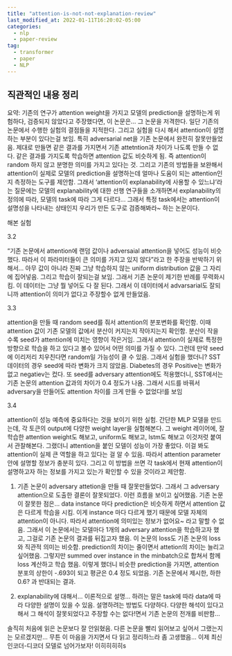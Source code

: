```yaml
---
title: "attention-is-not-not-explanation-review"
last_modified_at: 2022-01-11T16:20:02-05:00
categories:
  - nlp
  - paper-review
tag:
  - transformer
  - paper
  - NLP
---
```

## 직관적인 내용 정리
요약: 기존의 연구가 attention weight을 가지고 모델의 prediction을 설명하는게 위험하다, 검증되지 않았다고 주장했다면, 이 논문은... 그 논문을 저격한다. 일단 기존의 논문에서 수행한 실험의 결점들을 지적한다. 그리고 실험을 다시 해서 attention이 설명하는 부분이 있다는걸 보임. 특히 adversarial net을 기존 논문에서 완전히 잘못만들었음. 제대로 만들면 같은 결과를 가지면서 기존 attetntion과 차이가 나도록 만들 수 없다. 같은 결과를 가지도록 학습하면 attention 값도 비슷하게 됨. 즉 attention이 random 하지 않고 분명한 의미를 가지고 있다는 것. 그리고 기존의 방법들을 보완해서 attention이 실제로 모델의 prediction을 설명하는데 얼마나 도움이 되는 attention인지 측정하는 도구를 제안함. 그래서 ‘attention이 explanability에 사용할 수 있느냐’라는 질문에는 모델의 explanability에 대한 선행 연구들을 소개하면서 explanability의 정의에 따라, 모델의 task에 따라 그게 다르다... 그래서 특정 task에서는 attention이 설명성을 나타내는 상태인지 우리가 만든 도구로 검증해봐라~ 하는 논문이다. 

해본 실험

3.2

“기존 논문에서 attention에 랜덤 값이나 adversaial attention을 넣어도 성능이 비슷했다. 따라서 이 파라미터들이 큰 의미를 가지고 있지 않다”라고 한 주장을 반박하기 위해서... 아무 값이 아니라 진짜 그냥 학습하지 않는 uniform distribution 값을 그 자리에 집어넣음. 그리고 학습이 잘되는걸 보임. 그래서 기존 논문이 제기한 반례를 무력화시킴. 이 데이터는 그냥 뭘 넣어도 다 잘 된다. 그래서 이 데이터에서 advarsarial도 잘되니까 attention이 의미가 없다고 주장할수 없게 만들었음.

3.3

attention을 만들 때 random seed를 줘서 attention의 분포변화를 확인함. 이때 attention 값이 기존 모델의 값에서 분산이 커지는지 작아지는지 확인함. 분산이 작을 수록 seed가 attention에 미치는 영향이 작은거임. 그래서 attention이 실제로 특정한 방향으로 학습을 하고 있다고 볼수 있어서 어떤 의미를 가질 수 있다. 그런데 만약 seed에 이리저리 치우친다면 random일 가능성이 클 수 있음. 그래서 실험을 했더니? SST 데이터의 경우 seed에 따라 변화가 크지 않았음. Diabetes의 경우 Positive는 변화가 없고 negatiev는 컸다. 또 seed를 adversary attention에도 적용했더니, SST에서는 기존 논문의 attention 값과의 차이가 0.4 정도가 나옴. 그래서 시드를 바꿔서 adversary을 만들어도 attention 차이를 크게 만들 수 없었다!를 보임

3.4

attention이 성능 예측에 중요하다는 것을 보이기 위한 실험. 간단한 MLP 모델을 만드는데, 각 토큰의 output에 다양한 weight layer을 실험해본다. 그 weight 레이어에, 잘 학습한 attention weight도 해보고, uniform도 해보고, lstm도 해보고 이것저럿 붙여서 관찰해본다. 그랬더니 attention을 붙인 모델이 성능이 가장 좋았다. 이걸 봐도 attention이 실제 큰 역할을 하고 있다는 걸 알 수 있음. 따라서 attention parameter 안에 설명할 정보가 충분히 있다. 그리고 이 방법을 쓰면 각 task에서 현재 attention이 설명하고자 하는 정보를 가지고 있는가 확인할 수 있을 것이라고 제안함. 

1. 기존 논문이 adversary attetion을 만들 때 잘못만들었다. 그래서 그 adversary attention으로 도출한 결론이 잘못되었다. 이런 흐름을 보이고 싶어했음. 기존 논문이 잘못한 점은... data instance 마다 prediction은 비슷하게 하면서 attention 값은 다르게 학습을 시킴. 이게 instance 마다 다르게 했기 때문에 모델 자체의 attention이 아니다. 따라서 attention에 의미있는 정보가 없어요~ 라고 말할 수 없음. 그래서 이 논문에서는 모델마다 1개의 adversary attention을 학습하고자 했고, 그걸로 기존 논문의 결과를 뒤집고자 했음. 이 논문의 loss도 기존 논문의 loss와 직관적 의미는 비슷함. prediction의 차이는 줄이면서 attetion의 차이는 늘리고 싶어했음. 그렇지만 summed over instance in the minbatch으로 합쳐서 함께 loss 계산하고 학습 했음. 이렇게 했더니 비슷한 prediction을 가지면, attention 분포의 상한이 -.693이 되고 평균은 0.4 정도 되었음. 기존 논문에서 제시한, 하한 0.6? 과 반대되는 결과. 

1. explanability에 대해서... 이론적으로 설명... 하려는 말은 task에 따라 data에 따라 다양한 설명이 있을 수 있음. 설명하려는 방법도 다양하다. 다양한 해석이 있다고 해서 그 해석이 잘못되었다고 주장할 수는 없다!면서 기존 논문의 전개를 비판함...

솔직히 처음에 읽은 논문보다 잘 안읽혔음. 다른 논문을 빨리 읽어보고 싶어서 그랬는지는 모르겠지만... 무튼 이 마음을 가지면서 다 읽고 정리하느라 좀 고생했음... 이제 최신 인코더-디코더 모델로 넘어가보자! 이히히히히s